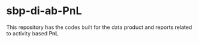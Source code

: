 # sbp-di-ab-PnL
This repository has the codes built for the data product and reports related to activity based PnL
